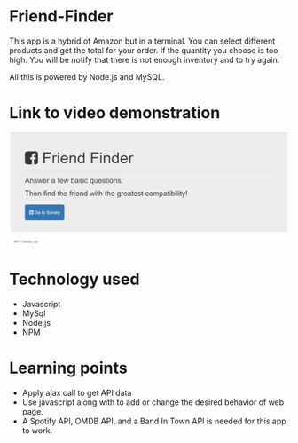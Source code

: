 # Friend-Finder

This app is a hybrid of Amazon but in a terminal. You can select different products and get the total for your order. If the quantity you choose is too high. You will be notify that there is not enough inventory and to try again.

All this is powered by Node.js and MySQL.

# Link to video demonstration
![Friend Finder](https://github.com/leronj23/Friend-Finder/blob/master/screenshot/friend-finder.JPG)

# Technology used
* Javascript
* MySql
* Node.js
* NPM

# Learning points
* Apply ajax call to get API data
* Use javascript along with  to add or change the desired behavior of web page.
* A Spotify API, OMDB API, and a Band In Town API is needed for this app to work.
